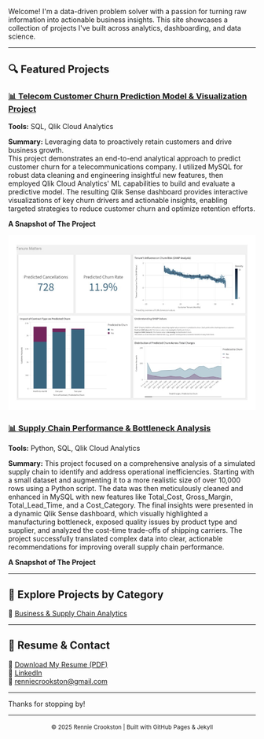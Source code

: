 <link rel="icon" type="image/png" href="/favicon.png">

Welcome! I'm a data-driven problem solver with a passion for turning raw information into actionable business insights. This site showcases a collection of projects I've built across analytics, dashboarding, and data science.

---

## 🔍 Featured Projects

### [📊 Telecom Customer Churn Prediction Model & Visualization Project](projects/business/project-1-sales-analysis/)
**Tools:** SQL, Qlik Cloud Analytics

**Summary:** Leveraging data to proactively retain customers and drive business growth.  
This project demonstrates an end-to-end analytical approach to predict customer churn for a telecommunications company. I utilized MySQL for robust data cleaning and engineering insightful new features, then employed Qlik Cloud Analytics' ML capabilities to build and evaluate a predictive model. The resulting Qlik Sense dashboard provides interactive visualizations of key churn drivers and actionable insights, enabling targeted strategies to reduce customer churn and optimize retention efforts.

**A Snapshot of The Project**

<p align="center">
  <a href="https://gblqb7f3bd41gee.us.qlikcloud.com/sense/app/d794c809-0f35-4927-8d5d-1c1861d31197/sheet/pjxayjG/state/analysis">
    <img src="assets/QlikSense-TenureMatters-DashboardPreview.jpg" alt="Dashboard Preview" width="600"/>
  </a>
</p>

### [📊 Supply Chain Performance & Bottleneck Analysis ](projects/business/project-2-supply-chain-analysis/)
**Tools:** Python, SQL, Qlik Cloud Analytics

**Summary:** This project focused on a comprehensive analysis of a simulated supply chain to identify and address operational inefficiencies. Starting with a small dataset and augmenting it to a more realistic size of over 10,000 rows using a Python script. The data was then meticulously cleaned and enhanced in MySQL with new features like Total_Cost, Gross_Margin, Total_Lead_Time, and a Cost_Category. The final insights were presented in a dynamic Qlik Sense dashboard, which visually highlighted a manufacturing bottleneck, exposed quality issues by product type and supplier, and analyzed the cost-time trade-offs of shipping carriers. The project successfully translated complex data into clear, actionable recommendations for improving overall supply chain performance.

**A Snapshot of The Project**

<p align="center">
  <a href="https://gblqb7f3bd41gee.us.qlikcloud.com/sense/app/8c2a9ae7-b420-4f8b-8fcf-3611a5b03eae/sheet/hejCP/state/analysis>
    <img src="assets/QlikSense-SupplyChainDefects,LeadTimes&VendorInsights.jpg" alt="Dashboard Preview" width="600"/>
  </a>
</p>

---

## 📂 Explore Projects by Category

🔗 [Business & Supply Chain Analytics](business/)

---

## 📄 Resume & Contact

📄 [Download My Resume (PDF)](assets/resume.pdf)  
🔗 [LinkedIn](https://www.linkedin.com/in/renniecrookston)  
📧 renniecrookston@gmail.com

---

Thanks for stopping by!

---

<p align="center">
  <small>© 2025 Rennie Crookston | Built with GitHub Pages & Jekyll</small>
</p>
